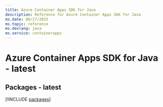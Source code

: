 ```yaml
---
title: Azure Container Apps SDK for Java
description: Reference for Azure Container Apps SDK for Java
ms.date: 08/27/2025
ms.topic: reference
ms.devlang: java
ms.service: containerapps
---
```

# Azure Container Apps SDK for Java - latest
## Packages - latest
[!INCLUDE [packages](container-apps-index.md)]